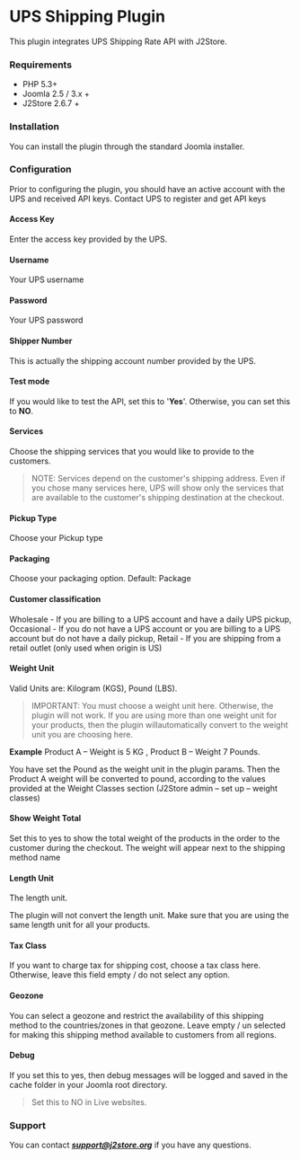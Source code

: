 # UPS Shipping Plugin

This plugin integrates UPS Shipping Rate API with J2Store.

### Requirements
* PHP 5.3+
* Joomla 2.5 / 3.x +
* J2Store 2.6.7 +

### Installation
You can install the plugin through the standard Joomla installer.

### Configuration
Prior to configuring the plugin, you should have an active account with the UPS and received API keys. Contact UPS to register and get API keys

#### Access Key
Enter the access key provided by the UPS.

#### Username
Your UPS username

#### Password
Your UPS password

#### Shipper Number
This is actually the shipping account number provided by the UPS.

#### Test mode
If you would like to test the API, set this to '**Yes**'. Otherwise, you can set this to **NO**.

#### Services
Choose the shipping services that you would like to provide to the customers.

>NOTE: Services depend on the customer's shipping address. Even if you chose many services here, UPS will show only the services that are available to the customer's shipping
destination at the checkout.

#### Pickup Type
Choose your Pickup type

#### Packaging
Choose your packaging option. Default: Package

#### Customer classification
Wholesale - If you are billing to a UPS account and have a
daily UPS pickup, Occasional - If you do not have a UPS account or you are billing to a UPS account but do not have a daily pickup, Retail - If you are shipping from a retail outlet (only
used when origin is US)

#### Weight Unit
Valid Units are: Kilogram (KGS), Pound (LBS).

>IMPORTANT: You must choose a weight unit here. Otherwise, the plugin will not work. If you are using more than one weight unit for your products, then the plugin willautomatically convert to the weight unit you are choosing here.

**Example**
Product A – Weight is 5 KG , Product B – Weight 7 Pounds.

You have set the Pound as the weight unit in the plugin params.
Then the Product A weight will be converted to pound, according to the values provided at the Weight Classes section (J2Store admin – set up – weight classes)

#### Show Weight Total
Set this to yes to show the total weight of the products in the
order to the customer during the checkout. The weight will appear next to the shipping method name

#### Length Unit
The length unit.

The plugin will not convert the length unit. Make sure that you are using the same length unit for all your products.

#### Tax Class
If you want to charge tax for shipping cost, choose a tax class here. Otherwise, leave this field empty / do not select any option.

#### Geozone
You can select a geozone and restrict the availability of this shipping method to the countries/zones in that geozone. Leave empty / un selected for making this shipping method available to customers from all regions.

#### Debug
If you set this to yes, then debug messages will be logged and saved in the cache folder in your Joomla root directory.

>Set this to NO in Live websites.

### Support
You can contact ***support@j2store.org*** if you have any questions.